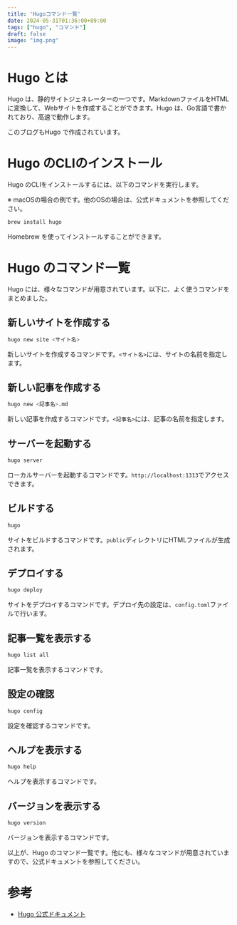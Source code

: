 ```yaml
---
title: 'Hugoコマンド一覧'
date: 2024-05-31T01:36:00+09:00
tags: ["hugo", "コマンド"]
draft: false
image: "img.png"
---
```


# Hugo とは

Hugo は、静的サイトジェネレーターの一つです。MarkdownファイルをHTMLに変換して、Webサイトを作成することができます。Hugo は、Go言語で書かれており、高速で動作します。

このブログもHugo で作成されています。

# Hugo のCLIのインストール

Hugo のCLIをインストールするには、以下のコマンドを実行します。

※ macOSの場合の例です。他のOSの場合は、公式ドキュメントを参照してください。

```bash
brew install hugo
```

Homebrew を使ってインストールすることができます。

# Hugo のコマンド一覧

Hugo には、様々なコマンドが用意されています。以下に、よく使うコマンドをまとめました。

## 新しいサイトを作成する

```bash
hugo new site <サイト名>
```

新しいサイトを作成するコマンドです。`<サイト名>`には、サイトの名前を指定します。

## 新しい記事を作成する

```bash
hugo new <記事名>.md
```

新しい記事を作成するコマンドです。`<記事名>`には、記事の名前を指定します。

## サーバーを起動する

```bash
hugo server
```

ローカルサーバーを起動するコマンドです。`http://localhost:1313`でアクセスできます。

## ビルドする

```bash
hugo
```

サイトをビルドするコマンドです。`public`ディレクトリにHTMLファイルが生成されます。

## デプロイする

```bash
hugo deploy
```

サイトをデプロイするコマンドです。デプロイ先の設定は、`config.toml`ファイルで行います。

## 記事一覧を表示する

```bash
hugo list all
```

記事一覧を表示するコマンドです。

## 設定の確認

```bash
hugo config
```

設定を確認するコマンドです。

## ヘルプを表示する

```bash
hugo help
```

ヘルプを表示するコマンドです。

## バージョンを表示する

```bash
hugo version
```

バージョンを表示するコマンドです。

以上が、Hugo のコマンド一覧です。他にも、様々なコマンドが用意されていますので、公式ドキュメントを参照してください。

# 参考
- [Hugo 公式ドキュメント](https://gohugo.io/documentation/)